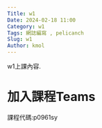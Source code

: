 ```yaml
---
Title: w1
Date: 2024-02-18 11:00
Category: w1
Tags: 網誌編寫 , pelicanch
Slug: w1
Author: kmol
---
```


w1上課內容.

<!-- PELICAN_END_SUMMARY -->

# 加入課程Teams
課程代碼:p0961sy

#
